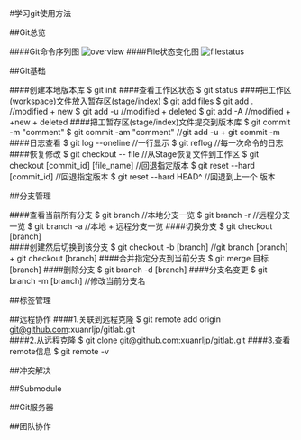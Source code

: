 #学习git使用方法

##Git总览

####Git命令序列图
![overview](http://assets.osteele.com/images/2008/git-transport.png)
####File状态变化图
![filestatus](https://git-scm.com/figures/18333fig0201-tn.png)


##Git基础

####创建本地版本库
	$ git init
####查看工作区状态
    $ git status
####把工作区(workspace)文件放入暂存区(stage/index)
    $ git add files 
    $ git add .         //modified + new
    $ git add -u        //modified + deleted
    $ git add -A        //modified + +new + deleted
####把工暂存区(stage/index)文件提交到版本库
    $ git commit -m "comment"
    $ git commit -am "comment" //git add -u + git commit -m
####日志查看
    $ git log --oneline     //一行显示
    $ git reflog            //每一次命令的日志
####恢复修改
    $ git checkout -- file                  //从Stage恢复文件到工作区
    $ git checkout [commit_id] [file_name]  //回退指定版本
    $ git reset --hard [commit_id]          //回退指定版本
    $ git reset --hard HEAD^                //回退到上一个 版本


##分支管理

####查看当前所有分支
    $ git branch        //本地分支一览
    $ git branch -r     //远程分支一览
    $ git branch -a     //本地 + 远程分支一览
####切换分支
    $ git checkout [branch]    
####创建然后切换到该分支
    $ git checkout -b [branch]   //git branch [branch] + git checkout [branch]
####合并指定分支到当前分支
    $ git merge 目标[branch]
####删除分支
    $ git branch -d [branch]
####分支名变更
    $ git branch -m [branch]     //修改当前分支名


##标签管理




##远程协作
####1.关联到远程克隆
    $ git remote add origin git@github.com:xuanrljp/gitlab.git    
####2.从远程克隆
    $ git clone git@github.com:xuanrljp/gitlab.git
####3.查看remote信息
    $ git remote -v


##冲突解决


##Submodule


##Git服务器


##团队协作